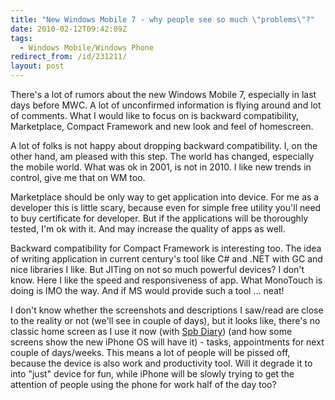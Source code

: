 ```yaml
---
title: "New Windows Mobile 7 - why people see so much \"problems\"?"
date: 2010-02-12T09:42:09Z
tags:
  - Windows Mobile/Windows Phone
redirect_from: /id/231211/
layout: post
---
```

There's a lot of rumors about the new Windows Mobile 7, especially in last days before MWC. A lot of unconfirmed information is flying around and lot of comments. What I would like to focus on is backward compatibility, Marketplace, Compact Framework and new look and feel of homescreen.

A lot of folks is not happy about dropping backward compatibility. I, on the other hand, am pleased with this step. The world has changed, especially the mobile world. What was ok in 2001, is not in 2010. I like new trends in control, give me that on WM too.

Marketplace should be only way to get application into device. For me as a developer this is little scary, because even for simple free utility you'll need to buy certificate for developer. But if the applications will be thoroughly tested, I'm ok with it. And may increase the quality of apps as well.

Backward compatibility for Compact Framework is interesting too. The idea of writing application in current century's tool like C# and .NET with GC and nice libraries I like. But JITing on not so much powerful devices? I don't know. Here I like the speed and responsiveness of app. What MonoTouch is doing is IMO the way. And if MS would provide such a tool ... neat!

I don't know whether the screenshots and descriptions I saw/read are close to the reality or not (we'll see in couple of days), but it looks like, there's no classic home screen as I use it now (with [Spb Diary][1]) (and how some screens show the new iPhone OS will have it) - tasks, appointments for next couple of days/weeks. This means a lot of people will be pissed off, because the device is also work and productivity tool. Will it degrade it to into "just" device for fun, while iPhone will be slowly trying to get the attention of people using the phone for work half of the day too?

[1]: http://www.spbsoftwarehouse.com/products/diary/